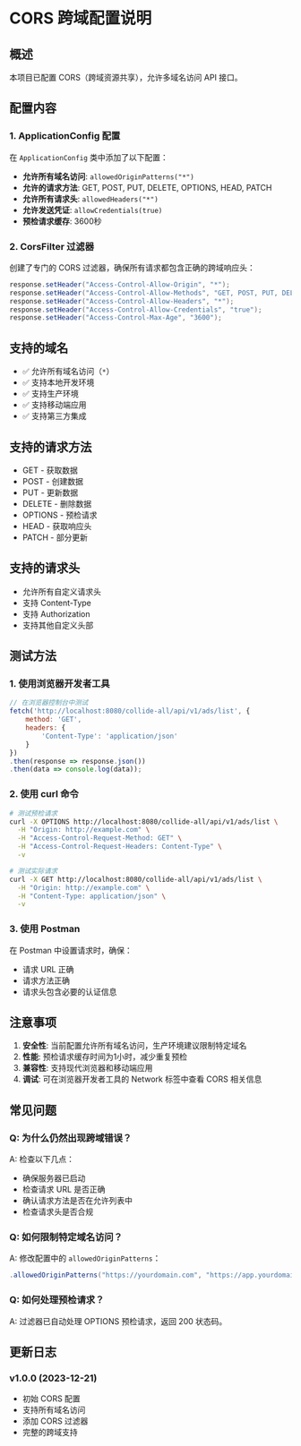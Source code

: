 # CORS 跨域配置说明

## 概述

本项目已配置 CORS（跨域资源共享），允许多域名访问 API 接口。

## 配置内容

### 1. ApplicationConfig 配置

在 `ApplicationConfig` 类中添加了以下配置：

- **允许所有域名访问**: `allowedOriginPatterns("*")`
- **允许的请求方法**: GET, POST, PUT, DELETE, OPTIONS, HEAD, PATCH
- **允许所有请求头**: `allowedHeaders("*")`
- **允许发送凭证**: `allowCredentials(true)`
- **预检请求缓存**: 3600秒

### 2. CorsFilter 过滤器

创建了专门的 CORS 过滤器，确保所有请求都包含正确的跨域响应头：

```java
response.setHeader("Access-Control-Allow-Origin", "*");
response.setHeader("Access-Control-Allow-Methods", "GET, POST, PUT, DELETE, OPTIONS, HEAD, PATCH");
response.setHeader("Access-Control-Allow-Headers", "*");
response.setHeader("Access-Control-Allow-Credentials", "true");
response.setHeader("Access-Control-Max-Age", "3600");
```

## 支持的域名

- ✅ 允许所有域名访问（`*`）
- ✅ 支持本地开发环境
- ✅ 支持生产环境
- ✅ 支持移动端应用
- ✅ 支持第三方集成

## 支持的请求方法

- GET - 获取数据
- POST - 创建数据
- PUT - 更新数据
- DELETE - 删除数据
- OPTIONS - 预检请求
- HEAD - 获取响应头
- PATCH - 部分更新

## 支持的请求头

- 允许所有自定义请求头
- 支持 Content-Type
- 支持 Authorization
- 支持其他自定义头部

## 测试方法

### 1. 使用浏览器开发者工具

```javascript
// 在浏览器控制台中测试
fetch('http://localhost:8080/collide-all/api/v1/ads/list', {
    method: 'GET',
    headers: {
        'Content-Type': 'application/json'
    }
})
.then(response => response.json())
.then(data => console.log(data));
```

### 2. 使用 curl 命令

```bash
# 测试预检请求
curl -X OPTIONS http://localhost:8080/collide-all/api/v1/ads/list \
  -H "Origin: http://example.com" \
  -H "Access-Control-Request-Method: GET" \
  -H "Access-Control-Request-Headers: Content-Type" \
  -v

# 测试实际请求
curl -X GET http://localhost:8080/collide-all/api/v1/ads/list \
  -H "Origin: http://example.com" \
  -H "Content-Type: application/json" \
  -v
```

### 3. 使用 Postman

在 Postman 中设置请求时，确保：
- 请求 URL 正确
- 请求方法正确
- 请求头包含必要的认证信息

## 注意事项

1. **安全性**: 当前配置允许所有域名访问，生产环境建议限制特定域名
2. **性能**: 预检请求缓存时间为1小时，减少重复预检
3. **兼容性**: 支持现代浏览器和移动端应用
4. **调试**: 可在浏览器开发者工具的 Network 标签中查看 CORS 相关信息

## 常见问题

### Q: 为什么仍然出现跨域错误？
A: 检查以下几点：
- 确保服务器已启动
- 检查请求 URL 是否正确
- 确认请求方法是否在允许列表中
- 检查请求头是否合规

### Q: 如何限制特定域名访问？
A: 修改配置中的 `allowedOriginPatterns`：
```java
.allowedOriginPatterns("https://yourdomain.com", "https://app.yourdomain.com")
```

### Q: 如何处理预检请求？
A: 过滤器已自动处理 OPTIONS 预检请求，返回 200 状态码。

## 更新日志

### v1.0.0 (2023-12-21)
- 初始 CORS 配置
- 支持所有域名访问
- 添加 CORS 过滤器
- 完整的跨域支持
